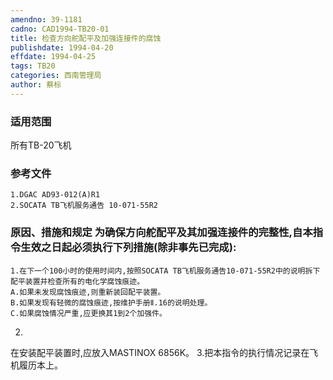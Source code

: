 ```yaml
---
amendno: 39-1181
cadno: CAD1994-TB20-01
title: 检查方向舵配平及加强连接件的腐蚀
publishdate: 1994-04-20
effdate: 1994-04-25
tags: TB20
categories: 西南管理局
author: 蔡标
---
```


### 适用范围 
所有TB-20飞机

<!--more-->
### 参考文件
    1.DGAC AD93-012(A)R1
    2.SOCATA TB飞机服务通告 10-071-55R2

### 原因、措施和规定 为确保方向舵配平及其加强连接件的完整性,自本指令生效之日起必须执行下列措施(除非事先已完成): 
    1.在下一个100小时的使用时间内,按照SOCATA TB飞机服务通告10-071-55R2中的说明拆下配平装置并检查所有的电化学腐蚀痕迹。 
    A.如果未发现腐蚀痕迹,则重新装回配平装置。 
    B.如果发现有轻微的腐蚀痕迹,按维护手册Ⅱ.16的说明处理。 
    C.如果腐蚀情况严重,应更换其1到2个加强件。 

2.
在安装配平装置时,应放入MASTINOX 6856K。 
    3.把本指令的执行情况记录在飞机履历本上。

